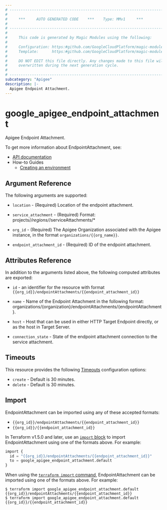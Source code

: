 ```yaml
---
# ----------------------------------------------------------------------------
#
#     ***     AUTO GENERATED CODE    ***    Type: MMv1     ***
#
# ----------------------------------------------------------------------------
#
#     This code is generated by Magic Modules using the following:
#
#     Configuration: https:#github.com/GoogleCloudPlatform/magic-modules/tree/main/mmv1/products/apigee/EndpointAttachment.yaml
#     Template:      https:#github.com/GoogleCloudPlatform/magic-modules/tree/main/mmv1/templates/terraform/resource.html.markdown.tmpl
#
#     DO NOT EDIT this file directly. Any changes made to this file will be
#     overwritten during the next generation cycle.
#
# ----------------------------------------------------------------------------
subcategory: "Apigee"
description: |-
  Apigee Endpoint Attachment.
---
```


# google_apigee_endpoint_attachment

Apigee Endpoint Attachment.


To get more information about EndpointAttachment, see:

* [API documentation](https://cloud.google.com/apigee/docs/reference/apis/apigee/rest/v1/organizations.endpointAttachments/create)
* How-to Guides
    * [Creating an environment](https://cloud.google.com/apigee/docs/api-platform/get-started/create-environment)

## Argument Reference

The following arguments are supported:


* `location` -
  (Required)
  Location of the endpoint attachment.

* `service_attachment` -
  (Required)
  Format: projects/*/regions/*/serviceAttachments/*

* `org_id` -
  (Required)
  The Apigee Organization associated with the Apigee instance,
  in the format `organizations/{{org_name}}`.

* `endpoint_attachment_id` -
  (Required)
  ID of the endpoint attachment.




## Attributes Reference

In addition to the arguments listed above, the following computed attributes are exported:

* `id` - an identifier for the resource with format `{{org_id}}/endpointAttachments/{{endpoint_attachment_id}}`

* `name` -
  Name of the Endpoint Attachment in the following format:
  organizations/{organization}/endpointAttachments/{endpointAttachment}.

* `host` -
  Host that can be used in either HTTP Target Endpoint directly, or as the host in Target Server.

* `connection_state` -
  State of the endpoint attachment connection to the service attachment.


## Timeouts

This resource provides the following
[Timeouts](https://developer.hashicorp.com/terraform/plugin/sdkv2/resources/retries-and-customizable-timeouts) configuration options:

- `create` - Default is 30 minutes.
- `delete` - Default is 30 minutes.

## Import


EndpointAttachment can be imported using any of these accepted formats:

* `{{org_id}}/endpointAttachments/{{endpoint_attachment_id}}`
* `{{org_id}}/{{endpoint_attachment_id}}`


In Terraform v1.5.0 and later, use an [`import` block](https://developer.hashicorp.com/terraform/language/import) to import EndpointAttachment using one of the formats above. For example:

```tf
import {
  id = "{{org_id}}/endpointAttachments/{{endpoint_attachment_id}}"
  to = google_apigee_endpoint_attachment.default
}
```

When using the [`terraform import` command](https://developer.hashicorp.com/terraform/cli/commands/import), EndpointAttachment can be imported using one of the formats above. For example:

```
$ terraform import google_apigee_endpoint_attachment.default {{org_id}}/endpointAttachments/{{endpoint_attachment_id}}
$ terraform import google_apigee_endpoint_attachment.default {{org_id}}/{{endpoint_attachment_id}}
```
